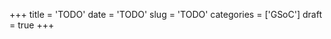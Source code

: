 +++
title      = 'TODO'
date       = 'TODO'
slug       = 'TODO'
categories = ['GSoC']
draft      = true
+++


>